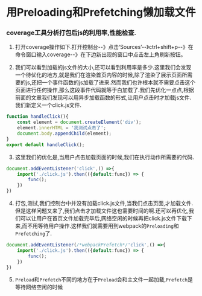 # 用Preloading和Prefetching懒加载文件

### coverage工具分析打包后js的利用率,性能检查.

1. 打开coverage操作如下.打开控制台--》点击‘Sources’--》ctrl+shift+p--》在命令窗口输入coverage--》在下边新出现的窗口中点击左上角刷新按钮。

2. 我们可以看到加载的js文件的大小,还可以看到利用率是多少.这里我们会发现一个待优化的地方,就是我们在渲染首页内容的时候,除了渲染了展示页面所需要的js,还把一个事件函数的js加载了进来.然而我们也许根本就不需要点击这个页面进行任何操作,那么这段事件代码就等于白加载了.我们先优化一点点,根据前面的文章我们发现可以用异步加载函数的形式,让用户点击时才加载js文件.我们新定义一个click.js文件.
```JavaScript
function handleClick(){
    const element = document.createElement('div');
    element.innerHTML = '我测试点击了';
    document.body.appendChild(element);
}
export default handleClick();
```

3. 这里我们的优化是,当用户点击加载页面的时候,我们在执行动作所需要的代码.

```JavaScript
document.addEventListener('click',() =>{
    import('./click.js').then(({default:func}) => {
        func();
    })
})
```

4. 打包,测试,我们控制台中并没有加载click.js文件,当我们点击页面,才加载文件.但是这样问题又来了,我们点击才加载文件这也需要时间的啊.还可以再优化,我们可以让用户在首页文件加载完毕后,网络空闲的时候再把click.js文件下载下来,而不用等待用户操作.这样我们就需要用到webpack的`Preloading`和`Prefetching`了.
```JavaScript
document.addEventListener(/*webpackPrefetch*/'click',() =>{
    import('./click.js').then(({default:func}) => {
        func();
    })
})
```

5. `Preload`和`Prefetch`不同的地方在于`Preload`会和主文件一起加载,`Prefetch`是等待网络空闲的时候